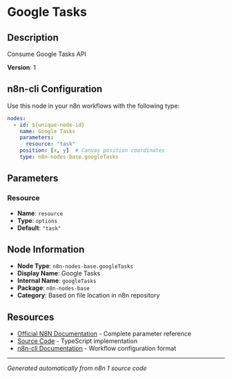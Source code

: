 # Google Tasks

## Description

Consume Google Tasks API

**Version**: 1

## n8n-cli Configuration

Use this node in your n8n workflows with the following type:

```yaml
nodes:
  - id: ${unique-node-id}
    name: Google Tasks
    parameters:
      resource: "task"
    position: [x, y]  # Canvas position coordinates
    type: n8n-nodes-base.googleTasks
```

## Parameters

### Resource

- **Name**: `resource`
- **Type**: `options`
- **Default**: `"task"`


## Node Information

- **Node Type**: `n8n-nodes-base.googleTasks`
- **Display Name**: Google Tasks
- **Internal Name**: `googleTasks`
- **Package**: `n8n-nodes-base`
- **Category**: Based on file location in n8n repository

## Resources

- [Official N8N Documentation](https://docs.n8n.io/integrations/builtin/app-nodes/n8n-nodes-base.googletasks/) - Complete parameter reference
- [Source Code](https://github.com/n8n-io/n8n/blob/master/packages/nodes-base/nodes/Google/Task/GoogleTasks.node.ts) - TypeScript implementation
- [n8n-cli Documentation](https://github.com/edenreich/n8n-cli) - Workflow configuration format

---
*Generated automatically from n8n 1 source code*
